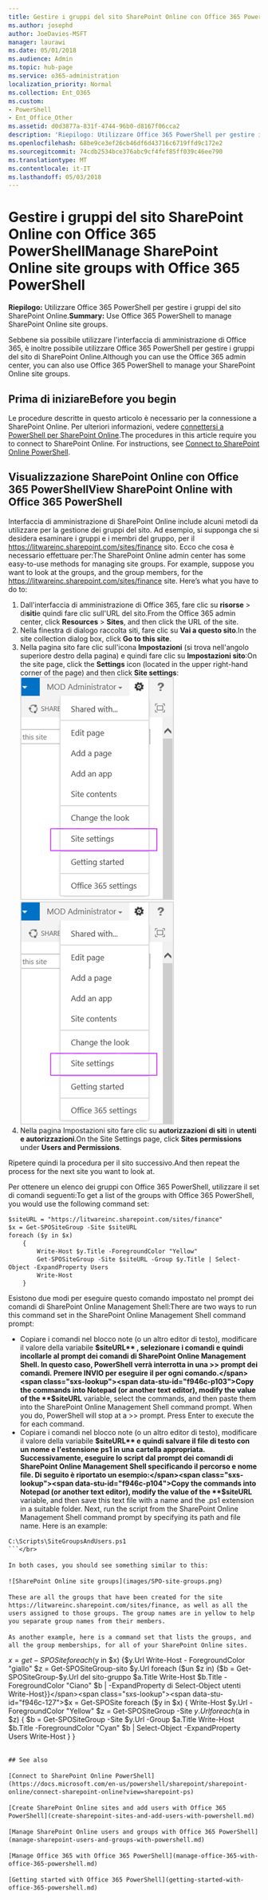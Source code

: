 ```yaml
---
title: Gestire i gruppi del sito SharePoint Online con Office 365 PowerShell
ms.author: josephd
author: JoeDavies-MSFT
manager: laurawi
ms.date: 05/01/2018
ms.audience: Admin
ms.topic: hub-page
ms.service: o365-administration
localization_priority: Normal
ms.collection: Ent_O365
ms.custom:
- PowerShell
- Ent_Office_Other
ms.assetid: d0d3877a-831f-4744-96b0-d8167f06cca2
description: 'Riepilogo: Utilizzare Office 365 PowerShell per gestire i gruppi del sito SharePoint Online.'
ms.openlocfilehash: 68be9ce3ef26cb46df6d43716c6719ffd9c172e2
ms.sourcegitcommit: 74cdb2534bce376abc9cf4fef85ff039c46ee790
ms.translationtype: MT
ms.contentlocale: it-IT
ms.lasthandoff: 05/03/2018
---
```

# <a name="manage-sharepoint-online-site-groups-with-office-365-powershell"></a><span data-ttu-id="f946c-103">Gestire i gruppi del sito SharePoint Online con Office 365 PowerShell</span><span class="sxs-lookup"><span data-stu-id="f946c-103">Manage SharePoint Online site groups with Office 365 PowerShell</span></span>

 <span data-ttu-id="f946c-104">**Riepilogo:** Utilizzare Office 365 PowerShell per gestire i gruppi del sito SharePoint Online.</span><span class="sxs-lookup"><span data-stu-id="f946c-104">**Summary:** Use Office 365 PowerShell to manage SharePoint Online site groups.</span></span>
  
<span data-ttu-id="f946c-105">Sebbene sia possibile utilizzare l'interfaccia di amministrazione di Office 365, è inoltre possibile utilizzare Office 365 PowerShell per gestire i gruppi del sito di SharePoint Online.</span><span class="sxs-lookup"><span data-stu-id="f946c-105">Although you can use the Office 365 admin center, you can also use Office 365 PowerShell to manage your SharePoint Online site groups.</span></span>

## <a name="before-you-begin"></a><span data-ttu-id="f946c-106">Prima di iniziare</span><span class="sxs-lookup"><span data-stu-id="f946c-106">Before you begin</span></span>

<span data-ttu-id="f946c-p101">Le procedure descritte in questo articolo è necessario per la connessione a SharePoint Online. Per ulteriori informazioni, vedere [connettersi a PowerShell per SharePoint Online](https://docs.microsoft.com/en-us/powershell/sharepoint/sharepoint-online/connect-sharepoint-online?view=sharepoint-ps).</span><span class="sxs-lookup"><span data-stu-id="f946c-p101">The procedures in this article require you to connect to SharePoint Online. For instructions, see [Connect to SharePoint Online PowerShell](https://docs.microsoft.com/en-us/powershell/sharepoint/sharepoint-online/connect-sharepoint-online?view=sharepoint-ps).</span></span>

## <a name="view-sharepoint-online-with-office-365-powershell"></a><span data-ttu-id="f946c-109">Visualizzazione SharePoint Online con Office 365 PowerShell</span><span class="sxs-lookup"><span data-stu-id="f946c-109">View SharePoint Online with Office 365 PowerShell</span></span>

<span data-ttu-id="f946c-p102">Interfaccia di amministrazione di SharePoint Online include alcuni metodi da utilizzare per la gestione dei gruppi del sito. Ad esempio, si supponga che si desidera esaminare i gruppi e i membri del gruppo, per il https://litwareinc.sharepoint.com/sites/finance sito. Ecco che cosa è necessario effettuare per:</span><span class="sxs-lookup"><span data-stu-id="f946c-p102">The SharePoint Online admin center has some easy-to-use methods for managing site groups. For example, suppose you want to look at the groups, and the group members, for the https://litwareinc.sharepoint.com/sites/finance site. Here’s what you have to do to:</span></span>

1. <span data-ttu-id="f946c-113">Dall'interfaccia di amministrazione di Office 365, fare clic su **risorse** > di**siti**e quindi fare clic sull'URL del sito.</span><span class="sxs-lookup"><span data-stu-id="f946c-113">From the Office 365 admin center, click **Resources** > **Sites**, and then click the URL of the site.</span></span>
2. <span data-ttu-id="f946c-114">Nella finestra di dialogo raccolta siti, fare clic su **Vai a questo sito**.</span><span class="sxs-lookup"><span data-stu-id="f946c-114">In the site collection dialog box, click **Go to this site**.</span></span>
3. <span data-ttu-id="f946c-115">Nella pagina sito fare clic sull'icona **Impostazioni** (si trova nell'angolo superiore destro della pagina) e quindi fare clic su **Impostazioni sito**:</span><span class="sxs-lookup"><span data-stu-id="f946c-115">On the site page, click the **Settings** icon (located in the upper right-hand corner of the page) and then click **Site settings**:</span></span></br>
<span data-ttu-id="f946c-116">![Impostazioni del sito di SharePoint Online](images/spo-site-settings.png)</span><span class="sxs-lookup"><span data-stu-id="f946c-116">![SharePoint Online site settings](images/spo-site-settings.png)</span></span></br>
4. <span data-ttu-id="f946c-117">Nella pagina Impostazioni sito fare clic su **autorizzazioni di siti** in **utenti e autorizzazioni**.</span><span class="sxs-lookup"><span data-stu-id="f946c-117">On the Site Settings page, click **Sites permissions** under **Users and Permissions**.</span></span>

<span data-ttu-id="f946c-118">Ripetere quindi la procedura per il sito successivo.</span><span class="sxs-lookup"><span data-stu-id="f946c-118">And then repeat the process for the next site you want to look at.</span></span>

<span data-ttu-id="f946c-119">Per ottenere un elenco dei gruppi con Office 365 PowerShell, utilizzare il set di comandi seguenti:</span><span class="sxs-lookup"><span data-stu-id="f946c-119">To get a list of the groups with Office 365 PowerShell, you would use the following command set:</span></span>

```
$siteURL = "https://litwareinc.sharepoint.com/sites/finance"
$x = Get-SPOSiteGroup -Site $siteURL
foreach ($y in $x)
    {
        Write-Host $y.Title -ForegroundColor "Yellow"
        Get-SPOSiteGroup -Site $siteURL -Group $y.Title | Select-Object -ExpandProperty Users
        Write-Host
    }
```

<span data-ttu-id="f946c-120">Esistono due modi per eseguire questo comando impostato nel prompt dei comandi di SharePoint Online Management Shell:</span><span class="sxs-lookup"><span data-stu-id="f946c-120">There are two ways to run this command set in the SharePoint Online Management Shell command prompt:</span></span>
- <span data-ttu-id="f946c-p103">Copiare i comandi nel blocco note (o un altro editor di testo), modificare il valore della variabile **$siteURL** , selezionare i comandi e quindi incollarle al prompt dei comandi di SharePoint Online Management Shell. In questo caso, PowerShell verrà interrotta in una >> prompt dei comandi. Premere INVIO per eseguire il per ogni comando.</span><span class="sxs-lookup"><span data-stu-id="f946c-p103">Copy the commands into Notepad (or another text editor), modify the value of the **$siteURL** variable, select the commands, and then paste them into the SharePoint Online Management Shell command prompt. When you do, PowerShell will stop at a >> prompt. Press Enter to execute the for each command.</span></span></br>
- <span data-ttu-id="f946c-p104">Copiare i comandi nel blocco note (o un altro editor di testo), modificare il valore della variabile **$siteURL** e quindi salvare il file di testo con un nome e l'estensione ps1 in una cartella appropriata. Successivamente, eseguire lo script dal prompt dei comandi di SharePoint Online Management Shell specificando il percorso e nome file. Di seguito è riportato un esempio:</span><span class="sxs-lookup"><span data-stu-id="f946c-p104">Copy the commands into Notepad (or another text editor), modify the value of the **$siteURL** variable, and then save this text file with a name and the .ps1 extension in a suitable folder. Next, run the script from the SharePoint Online Management Shell command prompt by specifying its path and file name. Here is an example:</span></span></br>
```
C:\Scripts\SiteGroupsAndUsers.ps1
```</br>

In both cases, you should see something similar to this:

![SharePoint Online site groups](images/SPO-site-groups.png)

These are all the groups that have been created for the site https://litwareinc.sharepoint.com/sites/finance, as well as all the users assigned to those groups. The group names are in yellow to help you separate group names from their members.

As another example, here is a command set that lists the groups, and all the group memberships, for all of your SharePoint Online sites.

```
<span data-ttu-id="f946c-127">$x = get-SPOSite foreach ($y in $x) {$y.Url Write-Host - ForegroundColor "giallo" $z = Get-SPOSiteGroup-sito $y.Url foreach ($un $z in) {$b = Get-SPOSiteGroup-$y.Url del sito-gruppo $a.Title Write-Host $b.Title - ForegroundColor "Ciano" $b | -ExpandProperty di Select-Object utenti Write-Host}}</span><span class="sxs-lookup"><span data-stu-id="f946c-127">$x = Get-SPOSite foreach ($y in $x) { Write-Host $y.Url -ForegroundColor "Yellow" $z = Get-SPOSiteGroup -Site $y.Url foreach ($a in $z) { $b = Get-SPOSiteGroup -Site $y.Url -Group $a.Title Write-Host $b.Title -ForegroundColor "Cyan" $b | Select-Object -ExpandProperty Users Write-Host } }</span></span>
```
    
## See also

[Connect to SharePoint Online PowerShell](https://docs.microsoft.com/en-us/powershell/sharepoint/sharepoint-online/connect-sharepoint-online?view=sharepoint-ps)

[Create SharePoint Online sites and add users with Office 365 PowerShell](create-sharepoint-sites-and-add-users-with-powershell.md)

[Manage SharePoint Online users and groups with Office 365 PowerShell](manage-sharepoint-users-and-groups-with-powershell.md)

[Manage Office 365 with Office 365 PowerShell](manage-office-365-with-office-365-powershell.md)
  
[Getting started with Office 365 PowerShell](getting-started-with-office-365-powershell.md)

